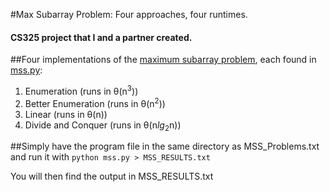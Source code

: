 #Max Subarray Problem: Four approaches, four runtimes.
#### CS325 project that I and a partner created.

##Four implementations of the [maximum subarray problem](https://en.wikipedia.org/wiki/Maximum_subarray_problem), each found in [mss.py](../master/mss.py):
1. Enumeration (runs in θ(n<sup>3</sup>))
2. Better Enumeration (runs in θ(n<sup>2</sup>))
3. Linear (runs in θ(n))
4. Divide and Conquer (runs in θ(n*lg*<sub>2</sub>n))

##Simply have the program file in the same directory as
MSS_Problems.txt and run it with
	`python mss.py > MSS_RESULTS.txt`

You will then find the output in MSS_RESULTS.txt
